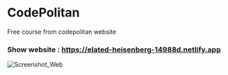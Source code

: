# CodePolitan
Free course from codepolitan website

### Show website : https://elated-heisenberg-14988d.netlify.app

<img align='center' alt="Screenshot_Web" src="https://github.com/mas-diq/Landing-Page-Bootstrap/blob/main/Image/Screenshot_Web.jpg">
